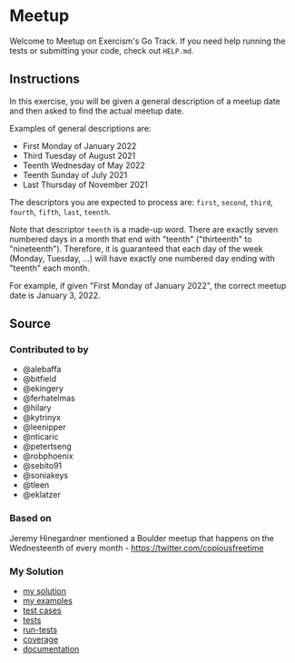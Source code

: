 # Meetup

Welcome to Meetup on Exercism's Go Track.
If you need help running the tests or submitting your code, check out `HELP.md`.

## Instructions

In this exercise, you will be given a general description of a meetup date and then asked to find the actual meetup date.

Examples of general descriptions are:

- First Monday of January 2022
- Third Tuesday of August 2021
- Teenth Wednesday of May 2022
- Teenth Sunday of July 2021
- Last Thursday of November 2021

The descriptors you are expected to process are: `first`, `second`, `third`, `fourth`, `fifth`, `last`, `teenth`.

Note that descriptor `teenth` is a made-up word.
There are exactly seven numbered days in a month that end with "teenth" ("thirteenth" to "nineteenth").
Therefore, it is guaranteed that each day of the week (Monday, Tuesday, ...) will have exactly one numbered day ending with "teenth" each month.

For example, if given "First Monday of January 2022", the correct meetup date is January 3, 2022.

## Source

### Contributed to by

- @alebaffa
- @bitfield
- @ekingery
- @ferhatelmas
- @hilary
- @kytrinyx
- @leenipper
- @nticaric
- @petertseng
- @robphoenix
- @sebito91
- @soniakeys
- @tleen
- @eklatzer

### Based on

Jeremy Hinegardner mentioned a Boulder meetup that happens on the Wednesteenth of every month - https://twitter.com/copiousfreetime

### My Solution

- [my solution](./meetup.go)
- [my examples](./meetup_examples_test.go)
- [test cases](./cases_test.go)
- [tests](./meetup_test.go)
- [run-tests](./run-tests-go.txt)
- [coverage](./coverage.html)
- [documentation](./meetup-doc.md)
